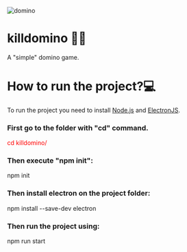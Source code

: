 ![domino](https://github.com/user-attachments/assets/1ee6ee70-516b-458a-bd6a-35a74caaafdf)
# killdomino 🔪🎲
A "simple" domino game.

<h1>How to run the project?💻</h1>
<p>
  To run the project you need to install <a href="https://nodejs.org/en/">Node.js</a> and <a href="https://www.electronjs.org/">ElectronJS</a>.
</p>
<p></p>
<h3>First go to the folder with "cd" command.</h3>
<p></p>
<div style="color:red">
  cd killdomino/
</div>
<p></p>
<h3>Then execute "npm init":</h3>
<div>
  npm init
</div>
<p></p>
<h3>Then install electron on the project folder:</h3>
<p></p>
<div>
  npm install --save-dev electron
</div>
<p></p>
<h3>Then run the project using:</h3>
<p></p>
<div>
  npm run start
</div>


